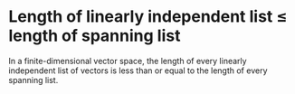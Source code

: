 # Length of linearly independent list $\le$ length of spanning list

In a finite-dimensional vector space, the length of every linearly independent list of vectors is less than or equal to the length of every spanning list.
